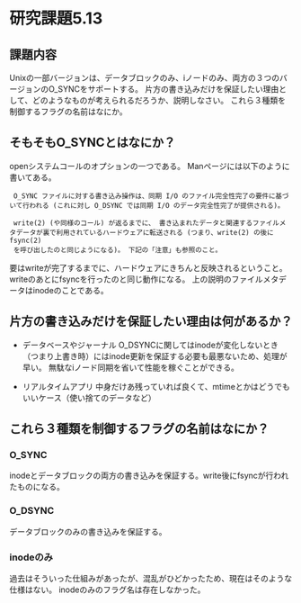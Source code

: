 # 研究課題5.13
## 課題内容
Unixの一部バージョンは、データブロックのみ、iノードのみ、両方の３つのバージョンのO_SYNCをサポートする。
片方の書き込みだけを保証したい理由として、どのようなものが考えられるだろうか、説明しなさい。
これら３種類を制御するフラグの名前はなにか。

## そもそもO_SYNCとはなにか？
openシステムコールのオプションの一つである。
Manページには以下のように書いてある。

```
 O_SYNC ファイルに対する書き込み操作は、同期 I/O のファイル完全性完了の要件に基づいて行われる (これに対し O_DSYNC では同期 I/O のデータ完全性完了が提供される)。

 write(2) (や同様のコール) が返るまでに、 書き込まれたデータと関連するファイルメタデータが裏で利用されているハードウェアに転送される (つまり、write(2) の後に fsync(2)
 を呼び出したのと同じようになる)。 下記の「注意」も参照のこと。
```

要はwriteが完了するまでに、ハードウェアにきちんと反映されるということ。
writeのあとにfsyncを行ったのと同じ動作になる。
上の説明のファイルメタデータはinodeのことである。

## 片方の書き込みだけを保証したい理由は何があるか？
- データベースやジャーナル
O_DSYNCに関してはinodeが変化しないとき（つまり上書き時）にはinode更新を保証する必要も最悪ないため、処理が早い。
無駄なiノード同期を省いて性能を稼ぐことができる。

- リアルタイムアプリ
中身だけあ残っていれば良くて、mtimeとかはどうでもいいケース（使い捨てのデータなど）

## これら３種類を制御するフラグの名前はなにか？
### O_SYNC
inodeとデータブロックの両方の書き込みを保証する。write後にfsyncが行われたものになる。

### O_DSYNC
データブロックのみの書き込みを保証する。

### inodeのみ
過去はそういった仕組みがあったが、混乱がひどかったため、現在はそのような仕様はない。
inodeのみのフラグ名は存在しなかった。



